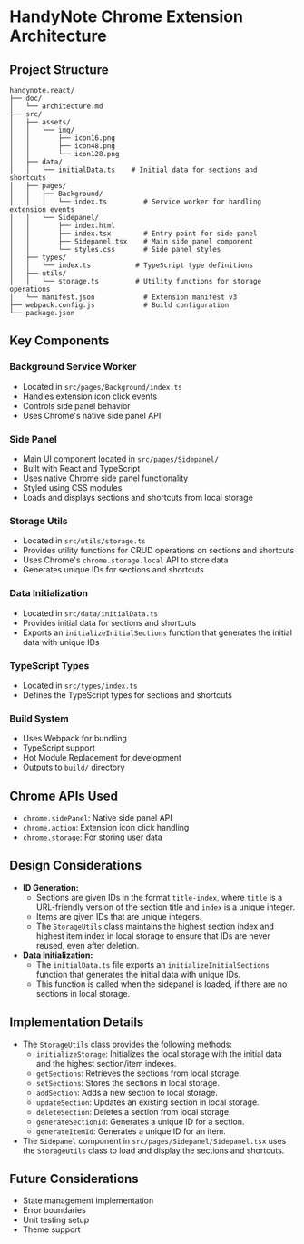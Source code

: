 # HandyNote Chrome Extension Architecture

## Project Structure

```
handynote.react/
├── doc/
│   └── architecture.md
├── src/
│   ├── assets/
│   │   └── img/
│   │       ├── icon16.png
│   │       ├── icon48.png
│   │       └── icon128.png
│   ├── data/
│   │   └── initialData.ts    # Initial data for sections and shortcuts
│   ├── pages/
│   │   ├── Background/
│   │   │   └── index.ts         # Service worker for handling extension events
│   │   └── Sidepanel/
│   │       ├── index.html
│   │       ├── index.tsx        # Entry point for side panel
│   │       ├── Sidepanel.tsx    # Main side panel component
│   │       └── styles.css       # Side panel styles
│   ├── types/
│   │   └── index.ts           # TypeScript type definitions
│   ├── utils/
│   │   └── storage.ts         # Utility functions for storage operations
│   └── manifest.json            # Extension manifest v3
├── webpack.config.js            # Build configuration
└── package.json
```

## Key Components

### Background Service Worker

*   Located in `src/pages/Background/index.ts`
*   Handles extension icon click events
*   Controls side panel behavior
*   Uses Chrome's native side panel API

### Side Panel

*   Main UI component located in `src/pages/Sidepanel/`
*   Built with React and TypeScript
*   Uses native Chrome side panel functionality
*   Styled using CSS modules
*   Loads and displays sections and shortcuts from local storage

### Storage Utils

*   Located in `src/utils/storage.ts`
*   Provides utility functions for CRUD operations on sections and shortcuts
*   Uses Chrome's `chrome.storage.local` API to store data
*   Generates unique IDs for sections and shortcuts

### Data Initialization

*   Located in `src/data/initialData.ts`
*   Provides initial data for sections and shortcuts
*   Exports an `initializeInitialSections` function that generates the initial data with unique IDs

### TypeScript Types

*   Located in `src/types/index.ts`
*   Defines the TypeScript types for sections and shortcuts

### Build System

*   Uses Webpack for bundling
*   TypeScript support
*   Hot Module Replacement for development
*   Outputs to `build/` directory

## Chrome APIs Used

*   `chrome.sidePanel`: Native side panel API
*   `chrome.action`: Extension icon click handling
*   `chrome.storage`: For storing user data

## Design Considerations

*   **ID Generation:**
    *   Sections are given IDs in the format `title-index`, where `title` is a URL-friendly version of the section title and `index` is a unique integer.
    *   Items are given IDs that are unique integers.
    *   The `StorageUtils` class maintains the highest section index and highest item index in local storage to ensure that IDs are never reused, even after deletion.
*   **Data Initialization:**
    *   The `initialData.ts` file exports an `initializeInitialSections` function that generates the initial data with unique IDs.
    *   This function is called when the sidepanel is loaded, if there are no sections in local storage.

## Implementation Details

*   The `StorageUtils` class provides the following methods:
    *   `initializeStorage`: Initializes the local storage with the initial data and the highest section/item indexes.
    *   `getSections`: Retrieves the sections from local storage.
    *   `setSections`: Stores the sections in local storage.
    *   `addSection`: Adds a new section to local storage.
    *   `updateSection`: Updates an existing section in local storage.
    *   `deleteSection`: Deletes a section from local storage.
    *   `generateSectionId`: Generates a unique ID for a section.
    *   `generateItemId`: Generates a unique ID for an item.
*   The `Sidepanel` component in `src/pages/Sidepanel/Sidepanel.tsx` uses the `StorageUtils` class to load and display the sections and shortcuts.

## Future Considerations

*   State management implementation
*   Error boundaries
*   Unit testing setup
*   Theme support
